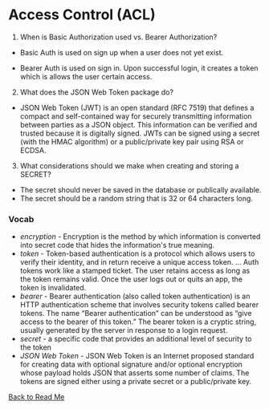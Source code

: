 # Access Control (ACL)

1. When is Basic Authorization used vs. Bearer Authorization?

- Basic Auth is used on sign up when a user does not yet exist.

- Bearer Auth is used on sign in. Upon successful login, it creates a token which is allows the user certain access.

2. What does the JSON Web Token package do?

- JSON Web Token (JWT) is an open standard (RFC 7519) that defines a compact and self-contained way for securely transmitting information between parties as a JSON object. This information can be verified and trusted because it is digitally signed. JWTs can be signed using a secret (with the HMAC algorithm) or a public/private key pair using RSA or ECDSA.

3. What considerations should we make when creating and storing a SECRET?

- The secret should never be saved in the database or publically available.
- The secret should be a random string that is 32 or 64 characters long.

### Vocab

- *encryption* - Encryption is the method by which information is converted into secret code that hides the information's true meaning.
- *token* - Token-based authentication is a protocol which allows users to verify their identity, and in return receive a unique access token. ... Auth tokens work like a stamped ticket. The user retains access as long as the token remains valid. Once the user logs out or quits an app, the token is invalidated.
- *bearer* - Bearer authentication (also called token authentication) is an HTTP authentication scheme that involves security tokens called bearer tokens. The name “Bearer authentication” can be understood as “give access to the bearer of this token.” The bearer token is a cryptic string, usually generated by the server in response to a login request. 
- *secret* - a specific code that provides an additional level of security to the token
- *JSON Web Token* - JSON Web Token is an Internet proposed standard for creating data with optional signature and/or optional encryption whose payload holds JSON that asserts some number of claims. The tokens are signed either using a private secret or a public/private key.

[Back to Read Me](../README.md)
